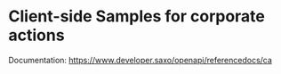 # Client-side Samples for corporate actions

Documentation: https://www.developer.saxo/openapi/referencedocs/ca
